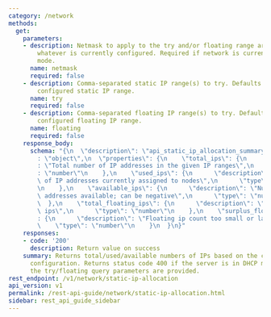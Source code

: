 ```yaml
---
category: /network
methods:
  get:
    parameters:
    - description: Netmask to apply to the try and/or floating range arguments, overriding
        whatever is currently configured. Required if network is currently in DHCP
        mode.
      name: netmask
      required: false
    - description: Comma-separated static IP range(s) to try. Defaults to currently
        configured static IP range.
      name: try
      required: false
    - description: Comma-separated floating IP range(s) to try. Defaults to currently
        configured floating IP range.
      name: floating
      required: false
    response_body:
      schema: "{\n  \"description\": \"api_static_ip_allocation_summary\",\n  \"type\"\
        : \"object\",\n  \"properties\": {\n    \"total_ips\": {\n      \"description\"\
        : \"Total number of IP addresses in the given IP ranges\",\n      \"type\"\
        : \"number\"\n    },\n    \"used_ips\": {\n      \"description\": \"Number\
        \ of IP addresses currently assigned to nodes\",\n      \"type\": \"number\"\
        \n    },\n    \"available_ips\": {\n      \"description\": \"Number of IP\
        \ addresses available; can be negative\",\n      \"type\": \"number\"\n  \
        \  },\n    \"total_floating_ips\": {\n      \"description\": \"Total floating\
        \ ips\",\n      \"type\": \"number\"\n    },\n    \"surplus_floating_ips\"\
        : {\n      \"description\": \"Floating ip count too small or large\",\n  \
        \    \"type\": \"number\"\n    }\n  }\n}"
    responses:
    - code: '200'
      description: Return value on success
    summary: Returns total/used/available numbers of IPs based on the current network
      configuration. Returns status code 400 if the server is in DHCP mode unless
      the try/floating query parameters are provided.
rest_endpoint: /v1/network/static-ip-allocation
api_version: v1
permalink: /rest-api-guide/network/static-ip-allocation.html
sidebar: rest_api_guide_sidebar
---
```

